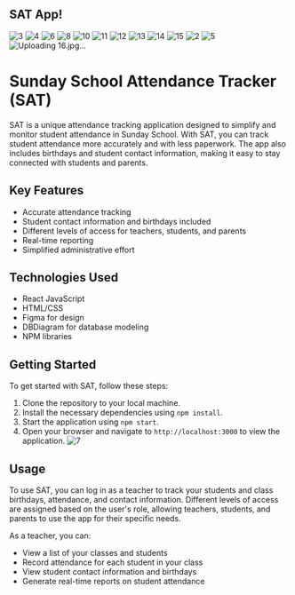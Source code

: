 ## SAT App!


![3](https://user-images.githubusercontent.com/85176043/236589530-30e01d66-c0e9-46ba-a005-21311105d762.jpg)
![4](https://user-images.githubusercontent.com/85176043/236589531-03263563-e2e8-4124-8bed-3b6c28d885b5.jpg)
![6](https://user-images.githubusercontent.com/85176043/236589533-ff7e28cf-6184-4326-97bd-8ef66a4c636a.jpg)
![8](https://user-images.githubusercontent.com/85176043/236589535-10a1489a-e5ab-4796-a35d-ab49ba11b286.jpg)
![10](https://user-images.githubusercontent.com/85176043/236589536-c0383c3b-0471-48e2-8c18-97b7d5a1590f.jpg)
![11](https://user-images.githubusercontent.com/85176043/236589537-c9265ce8-02dd-4cca-9efd-61b77e6026bf.jpg)
![12](https://user-images.githubusercontent.com/85176043/236589538-9f9357f4-aaed-4865-bce9-2920932e5f1a.jpg)
![13](https://user-images.githubusercontent.com/85176043/236589539-f5d88ac1-2e19-4338-9fee-410f5db0a497.jpg)
![14](https://user-images.githubusercontent.com/85176043/236589540-543ec78f-7caa-4286-a7f1-5716dd164e4b.jpg)
![15](https://user-images.githubusercontent.com/85176043/236589541-e33a4102-da16-41f2-b98e-3791e7b582e5.jpg)
![2](https://user-images.githubusercontent.com/85176043/236589543-49d1fd85-0480-45f3-a01d-4de6f4507760.jpg)
![5](https://user-images.githubusercontent.com/85176043/236589532-43576c1f-3edd-4015-b965-480f60aa9056.jpg)
![Uploading 16.jpg…]()
# Sunday School Attendance Tracker (SAT)


SAT is a unique attendance tracking application designed to simplify and monitor student attendance in Sunday School. With SAT, you can track student attendance more accurately and with less paperwork. The app also includes birthdays and student contact information, making it easy to stay connected with students and parents.

## Key Features

- Accurate attendance tracking
- Student contact information and birthdays included
- Different levels of access for teachers, students, and parents
- Real-time reporting
- Simplified administrative effort

## Technologies Used

- React JavaScript
- HTML/CSS
- Figma for design
- DBDiagram for database modeling
- NPM libraries

## Getting Started

To get started with SAT, follow these steps:

1. Clone the repository to your local machine.
2. Install the necessary dependencies using `npm install`.
3. Start the application using `npm start`.
4. Open your browser and navigate to `http://localhost:3000` to view the application.
![7](https://user-images.githubusercontent.com/85176043/236589534-f328cd49-e97c-4fc7-9054-03ae2821cfcf.jpg)
## Usage

To use SAT, you can log in as a teacher to track your students and class birthdays, attendance, and contact information. Different levels of access are assigned based on the user's role, allowing teachers, students, and parents to use the app for their specific needs.

As a teacher, you can:

- View a list of your classes and students
- Record attendance for each student in your class
- View student contact information and birthdays
- Generate real-time reports on student attendance

